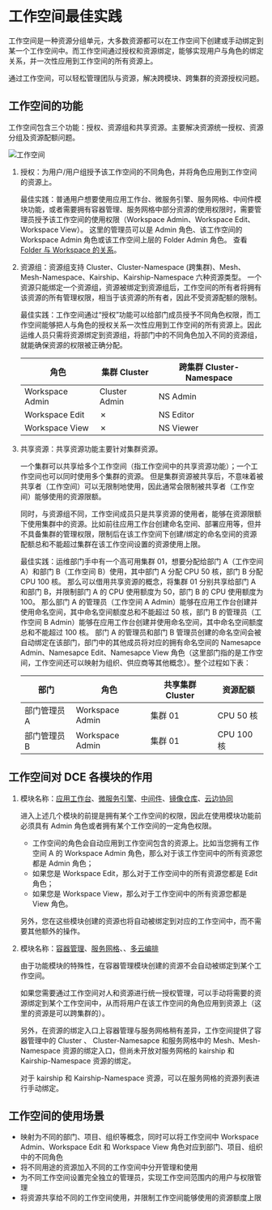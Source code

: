 # 工作空间最佳实践

工作空间是一种资源分组单元，大多数资源都可以在工作空间下创建或手动绑定到某一个工作空间中。而工作空间通过授权和资源绑定，能够实现用户与角色的绑定关系，并一次性应用到工作空间的所有资源上。

通过工作空间，可以轻松管理团队与资源，解决跨模块、跨集群的资源授权问题。

## 工作空间的功能

工作空间包含三个功能：授权、资源组和共享资源。主要解决资源统一授权、资源分组及资源配额问题。

![工作空间](https://docs.daocloud.io/daocloud-docs-images/docs/ghippo/images/quota01.png)

1. 授权：为用户/用户组授予该工作空间的不同角色，并将角色应用到工作空间的资源上。

    最佳实践：普通用户想要使用应用工作台、微服务引擎、服务网格、中间件模块功能，或者需要拥有容器管理、服务网格中部分资源的使用权限时，需要管理员授予该工作空间的使用权限（Workspace Admin、Workspace Edit、Workspace View）。
    这里的管理员可以是 Admin 角色、该工作空间的 Workspace Admin 角色或该工作空间上层的 Folder Admin 角色。
    查看 [Folder 与 Workspace 的关系](ws-folder.md)。

2. 资源组：资源组支持 Cluster、Cluster-Namespace (跨集群)、Mesh、Mesh-Namespace、Kairship、Kairship-Namespace 六种资源类型。
    一个资源只能绑定一个资源组，资源被绑定到资源组后，工作空间的所有者将拥有该资源的所有管理权限，相当于该资源的所有者，因此不受资源配额的限制。

    最佳实践：工作空间通过“授权”功能可以给部门成员授予不同角色权限，而工作空间能够把人与角色的授权关系一次性应用到工作空间的所有资源上。因此运维人员只需将资源绑定到资源组，将部门中的不同角色加入不同的资源组，就能确保资源的权限被正确分配。

    | 角色            | 集群 Cluster | 跨集群 Cluster-Namespace | 
    | --------------- | ------------ | ------------------------ | 
    | Workspace Admin | Cluster Admin    | NS Admin               | 
    | Workspace Edit  | &cross;      | NS Editor                  |
    | Workspace View  | &cross;      | NS Viewer                  |

3. 共享资源：共享资源功能主要针对集群资源。

    一个集群可以共享给多个工作空间（指工作空间中的共享资源功能）；一个工作空间也可以同时使用多个集群的资源。
    但是集群资源被共享后，不意味着被共享者（工作空间）可以无限制地使用，因此通常会限制被共享者（工作空间）能够使用的资源限额。

    同时，与资源组不同，工作空间成员只是共享资源的使用者，能够在资源限额下使用集群中的资源。比如前往应用工作台创建命名空间、部署应用等，但并不具备集群的管理权限，限制后在该工作空间下创建/绑定的命名空间的资源配额总和不能超过集群在该工作空间设置的资源使用上限。

    最佳实践：运维部门手中有一个高可用集群 01，想要分配给部门 A（工作空间 A）和部门 B（工作空间 B）使用，其中部门 A 分配 CPU 50 核，部门 B 分配 CPU 100 核。
    那么可以借用共享资源的概念，将集群 01 分别共享给部门 A 和部门 B，并限制部门 A 的 CPU 使用额度为 50，部门 B 的 CPU 使用额度为 100。
    那么部门 A 的管理员（工作空间 A Admin）能够在应用工作台创建并使用命名空间，其中命名空间额度总和不能超过 50 核，部门 B 的管理员（工作空间 B Admin）能够在应用工作台创建并使用命名空间，其中命名空间额度总和不能超过 100 核。
    部门 A 的管理员和部门 B 管理员创建的命名空间会被自动绑定在该部门，部门中的其他成员将对应的拥有命名空间的 Namesapce Admin、Namesapce Edit、Namesapce View 角色（这里部门指的是工作空间，工作空间还可以映射为组织、供应商等其他概念）。整个过程如下表：

    | 部门         | 角色                                                    | 共享集群 Cluster | 资源配额   |
    | ------------ | ------------------------------------------------------- | ------------ | ---------- |
    | 部门管理员 A | Workspace Admin                                         | 集群 01    | CPU 50 核  |
    | 部门管理员 B | Workspace Admin                                         | 集群 01   | CPU 100 核 |

## 工作空间对 DCE 各模块的作用

1. 模块名称：[应用工作台](../../../amamba/intro/index.md)、[微服务引擎](../../../skoala/intro/index.md)、[中间件](../../../middleware/index.md)、[镜像仓库](../../../kangaroo/intro/index.md)、[云边协同](../../../kant/intro/index.md)

    进入上述几个模块的前提是拥有某个工作空间的权限，因此在使用模块功能前必须具有 Admin 角色或者拥有某个工作空间的一定角色权限。

    - 工作空间的角色会自动应用到工作空间包含的资源上。比如当您拥有工作空间 A 的 Workspace Admin 角色，那么对于该工作空间中的所有资源您都是 Admin 角色；
    - 如果您是 Workspace Edit，那么对于工作空间中的所有资源您都是 Edit 角色；
    - 如果您是 Workspace View，那么对于工作空间中的所有资源您都是 View 角色。

    另外，您在这些模块创建的资源也将自动被绑定到对应的工作空间中，而不需要其他额外的操作。

2. 模块名称：[容器管理](../../../kpanda/intro/index.md)、[服务网格](../../../mspider/intro/index.md)、、[多云编排](../../../kariship/intro/index.md)

    由于功能模块的特殊性，在容器管理模块创建的资源不会自动被绑定到某个工作空间。

    如果您需要通过工作空间对人和资源进行统一授权管理，可以手动将需要的资源绑定到某个工作空间中，从而将用户在该工作空间的角色应用到资源上（这里的资源是可以跨集群的）。

    另外，在资源的绑定入口上容器管理与服务网格稍有差异，工作空间提供了容器管理中的 Cluster 、 Cluster-Namesapce 和服务网格中的 Mesh、Mesh-Namespace 资源的绑定入口，但尚未开放对服务网格的 kairship 和 Kairship-Namespace 资源的绑定。

    对于 kairship 和 Kairship-Namespace 资源，可以在服务网格的资源列表进行手动绑定。

## 工作空间的使用场景

- 映射为不同的部门、项目、组织等概念，同时可以将工作空间中 Workspace Admin、Workspace Edit 和 Workspace View 角色对应到部门、项目、组织中的不同角色
- 将不同用途的资源加入不同的工作空间中分开管理和使用
- 为不同工作空间设置完全独立的管理员，实现工作空间范围内的用户与权限管理
- 将资源共享给不同的工作空间使用，并限制工作空间能够使用的资源额度上限
